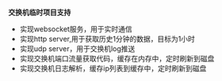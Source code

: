 **交换机临时项目支持**

* 实现websocket服务，用于实时通信
* 实现http server,用于获取历史1分钟的数据，目标为1小时
* 实现udp server，用于交换机log推送
* 实现交换机端口流量获取代码，缓存在内存中，定时刷新到磁盘
* 实现交换机日志解析，缓存ip列表到缓存中，定时刷新到磁盘
